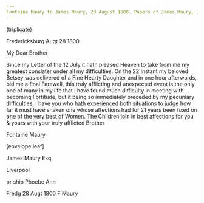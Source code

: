 ```yaml
---
Fontaine Maury to James Maury, 28 August 1800. Papers of James Maury, 1769-1917, Accession #3888 and #3888-a, Special Collections, University of Virginia Library, Charlottesville, Va. Box 3, Image 83-84
---
```


(triplicate)

Fredericksburg Augt 28 1800

My Dear Brother

Since my Letter of the 12 July it hath pleased Heaven to take from me my greatest conslater under all my difficulties. On the 22 Instant my beloved Betsey was delivered of a Fine Hearty Daughter and in one hour afterwards, bid me a final Farewell, this truly afflicting and unexpected event is the only one of many in my life that I have found much difficulty in meeting with becoming Fortitude, but it being so immediately preceded by my pecuniary difficulties, I have you who hath experienced both situations to judge how far it must have shaken one whose affections had for 21 years been fixed on one of the very best of Women. The Children join in best affections for you & yours with your truly afflicted Brother

Fontaine Maury


[envelope leaf]

James Maury Esq

Liverpool

pr ship Phoebe Ann

Fredg 28 Augt 1800 F Maury